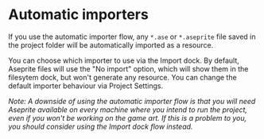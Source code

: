 # Automatic importers

If you use the automatic importer flow, any `*.ase` or `*.aseprite` file saved in the project folder will be automatically imported as a resource.

You can choose which importer to use via the Import dock. By default, Aseprite files will use the "No import" option, which will show them in the filesytem dock, but won't generate any resource. You can change the default importer behaviour via Project Settings.

_Note: A downside of using the automatic importer flow is that you will need Aseprite available on every machine where you intend to run the project, even if you won't be working on the game art. If this is a problem to you, you should consider using the Import dock flow instead._

<!-- child-list -->
